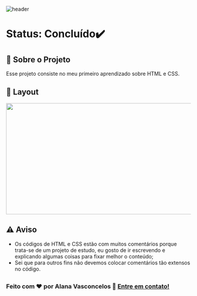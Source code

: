 ![header](https://user-images.githubusercontent.com/93610017/158032559-162cb4bb-2967-4fdc-b4cc-3099a2a8d083.png)

# Status: Concluído✔️

## 🚀 Sobre o Projeto

Esse projeto consiste no meu primeiro aprendizado sobre HTML e CSS.

## 🎨 Layout

<p align="center">
  <img width="600" height="303" src="/assets/img/mundopet.gif" />
</p>

## ⚠ Aviso
 
 - Os códigos de HTML e CSS estão com muitos comentários porque trata-se de um projeto de estudo, eu gosto de ir escrevendo e explicando algumas coisas para fixar melhor o conteúdo;
 - Sei que para outros fins não devemos colocar comentários tão extensos no código.


##

### Feito com ❤️ por Alana Vasconcelos 👋 [Entre em contato!](https://www.linkedin.com/in/alanavasconcelos)
